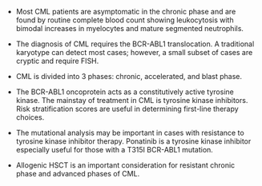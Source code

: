 - Most CML patients are asymptomatic in the chronic phase and are found by routine complete blood count showing leukocytosis with bimodal increases in myelocytes and mature segmented neutrophils.

- The diagnosis of CML requires the BCR-ABL1 translocation. A traditional karyotype can detect most cases; however, a small subset of cases are cryptic and require FISH.

- CML is divided into 3 phases: chronic, accelerated, and blast phase.

- The BCR-ABL1 oncoprotein acts as a constitutively active tyrosine kinase. The mainstay of treatment in CML is tyrosine kinase inhibitors. Risk stratification scores are useful in determining first-line therapy choices.

- The mutational analysis may be important in cases with resistance to tyrosine kinase inhibitor therapy. Ponatinib is a tyrosine kinase inhibitor especially useful for those with a T315I BCR-ABL1 mutation.

- Allogenic HSCT is an important consideration for resistant chronic phase and advanced phases of CML.